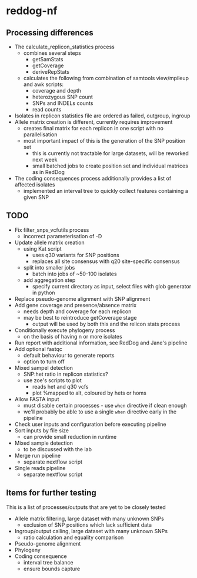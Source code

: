# reddog-nf


## Processing differences
* The calculate_replicon_statistics process
    - combines several steps
        - getSamStats
        - getCoverage
        - deriveRepStats
    - calculates the following from combination of samtools view/mpileup and awk scripts:
      - coverage and depth
      - heterozygous SNP count
      - SNPs and INDELs counts
      - read counts
* Isolates in replicon statistics file are ordered as failed, outgroup, ingroup
* Allele matrix creation is different, currently requires improvement
    - creates final matrix for each replicon in one script with no parallelisation
    - most important impact of this is the generation of the SNP position set
        - this is currently not tractable for large datasets, will be reworked next week
        - small batched jobs to create position set and individual matrices as in RedDog
* The coding consequences process additionally provides a list of affected isolates
    - implemented an interval tree to quickly collect features containing a given SNP


## TODO
* Fix filter_snps_vcfutils process
    - incorrect parameterisation of -D
* Update allele matrix creation
    - using Kat script
        - uses q30 variants for SNP positions
        - replaces all site consensus with q20 site-specific consensus
    - split into smaller jobs
        - batch into jobs of ~50-100 isolates
    - add aggregation step
        - specify current directory as input, select files with glob generator in python
* Replace pseudo-genome alignment with SNP alignment
* Add gene coverage and presence/absence matrix
    - needs depth and coverage for each replicon
    - may be best to reintroduce getCoverage stage
        - output will be used by both this and the relicon stats process
* Conditionally execute phylogeny process
    - on the basis of having n or more isolates
* Run report with additional information, see RedDog and Jane's pipeline
* Add optional fastqc
    - default behaviour to generate reports
    - option to turn off
* Mixed sampel detection
    - SNP:het ratio in replicon statistics?
    - use zoe's scripts to plot
        - reads het and q30 vcfs
        - plot %mapped to alt, coloured by hets or homs
* Allow FASTA input
    - must disable certain processes - use `when` directive if clean enough
    - we'll probably be able to use a single `when` directive early in the pipeline
* Check user inputs and configuration before executing pipeline
* Sort inputs by file size
    - can provide small reduction in runtime
* Mixed sample detection
    - to be discussed with the lab
* Merge run pipeline
    - separate nextflow script
* Single reads pipeline
    - separate nextflow script


## Items for further testing
This is a list of processes/outputs that are yet to be closely tested
* Allele matrix filtering, large dataset with many unknown SNPs
    - exclusion of SNP positions which lack sufficient data
* Ingroup/output calling, large dataset with many unknown SNPs
    - ratio calculation and equality comparison
* Pseudo-genome alignment
* Phylogeny
* Coding consequence
    - interval tree balance
    - ensure bounds capture
